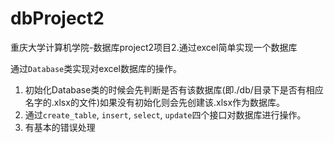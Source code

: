 # dbProject2
重庆大学计算机学院-数据库project2项目2.通过excel简单实现一个数据库

通过`Database`类实现对excel数据库的操作。

1. 初始化Database类的时候会先判断是否有该数据库(即./db/目录下是否有相应名字的.xlsx的文件)如果没有初始化则会先创建该.xlsx作为数据库。
2. 通过`create_table`, `insert`, `select`, `update`四个接口对数据库进行操作。
3. 有基本的错误处理
